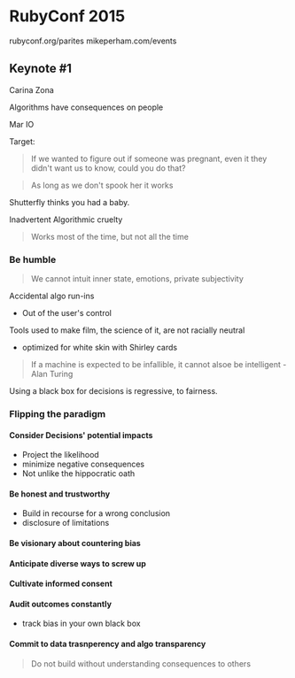 # RubyConf 2015

rubyconf.org/parites
mikeperham.com/events

## Keynote #1
Carina Zona

Algorithms have consequences on people

Mar IO

Target:
> If we wanted to figure out if someone was pregnant, even it they didn't want us to know, could you do that?

> As long as we don't spook her it works

Shutterfly thinks you had a baby.

Inadvertent Algorithmic cruelty
> Works most of the time, but not all the time

### Be humble
> We cannot intuit inner state, emotions, private subjectivity

Accidental algo run-ins
- Out of the user's control

Tools used to make film, the science of it, are not racially neutral
- optimized for white skin with Shirley cards

>If a machine is expected to be infallible, it cannot alsoe be intelligent - Alan Turing

Using a black box for decisions is regressive, to fairness.

### Flipping the paradigm

#### Consider Decisions' potential impacts
- Project the likelihood
- minimize negative consequences
- Not unlike the hippocratic oath

#### Be honest and trustworthy
- Build in recourse for a wrong conclusion
- disclosure of limitations

#### Be visionary about countering bias

#### Anticipate diverse ways to screw up

#### Cultivate informed consent

#### Audit outcomes constantly
- track bias in your own black box

#### Commit to data trasnperency and algo transparency

>Do not build without understanding consequences to others


